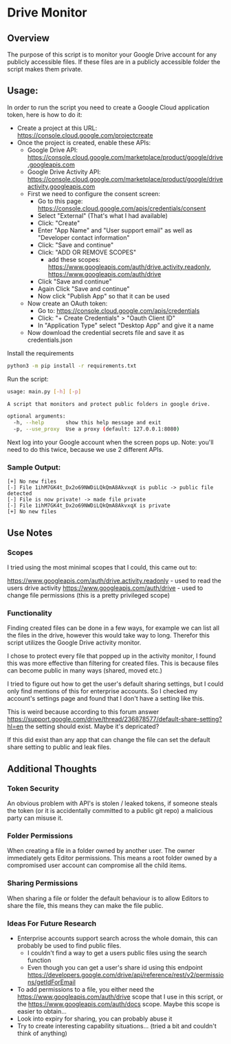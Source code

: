 # Drive Monitor

## Overview

The purpose of this script is to monitor your Google Drive account for any publicly accessible files. 
If these files are in a publicly accessible folder the script makes them private. 

## Usage:

In order to run the script you need to create a Google Cloud application token, here is how to do it:

* Create a project at this URL: https://console.cloud.google.com/projectcreate
* Once the project is created, enable these APIs:
  * Google Drive API: https://console.cloud.google.com/marketplace/product/google/drive.googleapis.com
  * Google Drive Activity API: https://console.cloud.google.com/marketplace/product/google/driveactivity.googleapis.com
  * First we need to configure the consent screen:
    * Go to this page: https://console.cloud.google.com/apis/credentials/consent
    * Select "External" (That's what I had available)
    * Click: "Create"
    * Enter "App Name" and "User support email" as well as "Developer contact information"
    * Click: "Save and continue"
    * Click: "ADD OR REMOVE SCOPES"
      * add these scopes: https://www.googleapis.com/auth/drive.activity.readonly, https://www.googleapis.com/auth/drive
    * Click "Save and continue"
    * Again Click "Save and continue"
    * Now click "Publish App" so that it can be used
  * Now create an OAuth token:
    * Go to: https://console.cloud.google.com/apis/credentials
    * Click: "+ Create Credentials" > "Oauth Client ID"
    * In "Application Type" select "Desktop App" and give it a name
  * Now download the credential secrets file and save it as credentials.json

Install the requirements

```bash
python3 -m pip install -r requirements.txt
```


Run the script:

```bash
usage: main.py [-h] [-p]

A script that monitors and protect public folders in google drive.

optional arguments:
  -h, --help       show this help message and exit
  -p, --use_proxy  Use a proxy (default: 127.0.0.1:8080)
```

Next log into your Google account when the screen pops up. Note: you'll need to do this twice, because we use 2 different APIs.

### Sample Output:
```
[+] No new files
[-] File 1ihM7GK4t_Dx2o69NWDiLQkQmA8AkvxqX is public -> public file detected
[-] File is now private! -> made file private
[-] File 1ihM7GK4t_Dx2o69NWDiLQkQmA8AkvxqX is private
[+] No new files
```

## Use Notes

### Scopes

I tried using the most minimal scopes that I could, this came out to:

https://www.googleapis.com/auth/drive.activity.readonly - used to read the users drive activity
https://www.googleapis.com/auth/drive - used to change file permissions (this is a pretty privileged scope)

### Functionality

Finding created files can be done in a few ways, for example we can list all the files in the drive, however this would take way to long.
Therefor this script utilizes the Google Drive activity monitor.

I chose to protect every file that popped up in the activity monitor, I found this was more effective than filtering for created files.
This is because files can become public in many ways (shared, moved etc.)

I tried to figure out how to get the user's default sharing settings, but I could only find mentions of this for enterprise accounts.
So I checked my account's settings page and found that I don't have a setting like this.

This is weird because according to this forum answer https://support.google.com/drive/thread/236878577/default-share-setting?hl=en the setting should exist. Maybe it's depricated?

If this did exist than any app that can change the file can set the default share setting to public and leak files.

## Additional Thoughts

### Token Security

An obvious problem with API's is stolen / leaked tokens, if someone steals the token (or it is accidentally committed to a public git repo) a malicious party can misuse it.

### Folder Permissions

When creating a file in a folder owned by another user. The owner immediately gets Editor permissions. This means a root folder owned by a compromised user account can compromise all the child items.

### Sharing Permissions

When sharing a file or folder the default behaviour is to allow Editors to share the file, this means they can make the file public.

### Ideas For Future Research

* Enterprise accounts support search across the whole domain, this can probably be used to find public files.
  * I couldn't find a way to get a users public files using the search function
  * Even though you can get a user's share id using this endpoint https://developers.google.com/drive/api/reference/rest/v2/permissions/getIdForEmail
* To add permissions to a file, you either need the https://www.googleapis.com/auth/drive scope that I use in this script, or the  https://www.googleapis.com/auth/docs
scope. Maybe this scope is easier to obtain...
* Look into expiry for sharing, you can probably abuse it
* Try to create interesting capability situations... (tried a bit and couldn't think of anything)

